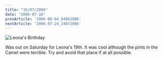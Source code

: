 ```yaml
---
title: "16/07/2006"
date: "2006-07-16"
prevArticle: '2006-06-04_04062006'
nextArticle: '2006-07-24_24072006'
---
```

![Leona's Birthday](/images/20060715_221028_Leonas_Birthday_01.jpg "Leona's Birthday")

Was out on Saturday for Leona's 19th. It was cool although the pints in the Camel were terrible. Try and avoid that place if at all possible.